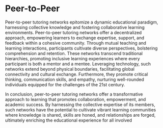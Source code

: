 # Peer-to-Peer
Peer-to-peer tutoring networks epitomize a dynamic educational paradigm, harnessing collective knowledge and fostering collaborative learning environments. Peer-to-peer tutoring networks offer a decentralized approach, empowering learners to exchange expertise, support, and feedback within a cohesive community. Through mutual teaching and learning interactions, participants cultivate diverse perspectives, bolstering comprehension and retention. These networks transcend traditional hierarchies, promoting inclusive learning experiences where every participant is both a mentor and a mentee. Leveraging technology, such networks extend beyond physical boundaries, facilitating global connectivity and cultural exchange. Furthermore, they promote critical thinking, communication skills, and empathy, nurturing well-rounded individuals equipped for the challenges of the 21st century.

In conclusion, peer-to-peer tutoring networks offer a transformative approach to learning that promotes collaboration, empowerment, and academic success. By harnessing the collective expertise of its members, such networks have the potential to cultivate vibrant learning communities where knowledge is shared, skills are honed, and relationships are forged, ultimately enriching the educational experience for all involved
